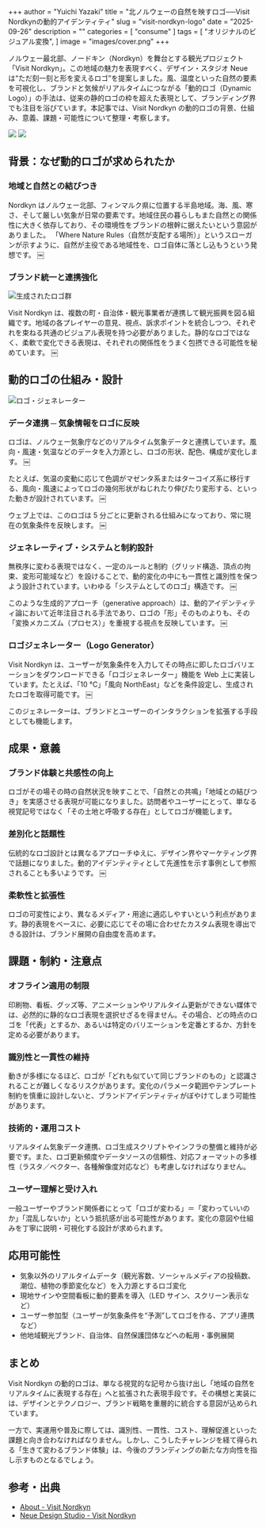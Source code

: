+++
author = "Yuichi Yazaki"
title = "北ノルウェーの自然を映すロゴ──Visit Nordkynの動的アイデンティティ"
slug = "visit-nordkyn-logo"
date = "2025-09-26"
description = ""
categories = [
    "consume"
]
tags = [
    "オリジナルのビジュアル変換",
]
image = "images/cover.png"
+++

ノルウェー最北部、ノードキン（Nordkyn）を舞台とする観光プロジェクト「Visit Nordkyn」。この地域の魅力を表現すべく、デザイン・スタジオ Neue は“ただ刻一刻と形を変えるロゴ”を提案しました。風、温度といった自然の要素を可視化し、ブランドと気候がリアルタイムにつながる「動的ロゴ（Dynamic Logo）」の手法は、従来の静的ロゴの枠を超えた表現として、ブランディング界でも注目を浴びています。本記事では、Visit Nordkyn の動的ロゴの背景、仕組み、意義、課題・可能性について整理・考察します。

<!--more-->

![](images/nordkyn_signage_glass.jpg)
![](images/nordkyn_signage_glass_framed.jpg)

## 背景：なぜ動的ロゴが求められたか

### 地域と自然との結びつき

Nordkyn はノルウェー北部、フィンマルク県に位置する半島地域。海、風、寒さ、そして厳しい気象が日常の要素です。地域住民の暮らしもまた自然との関係性に大きく依存しており、その環境性をブランドの根幹に据えたいという意図がありました。
「Where Nature Rules（自然が支配する場所）」というスローガンが示すように、自然が主役である地域性を、ロゴ自体に落とし込もうという発想です。  ￼

### ブランド統一と連携強化


![生成されたロゴ群](images/90-visit-nordkyn-logos-generated-over-90-days-to-illustrate-the-dynamic-identity.png)

Visit Nordkyn は、複数の町・自治体・観光事業者が連携して観光振興を図る組織です。地域の各プレイヤーの意見、視点、訴求ポイントを統合しつつ、それぞれを束ねる共通のビジュアル表現を持つ必要がありました。静的なロゴではなく、柔軟で変化できる表現は、それぞれの関係性をうまく包摂できる可能性を秘めています。  ￼



## 動的ロゴの仕組み・設計

![ロゴ・ジェネレーター](images/logo-generator.png)

### データ連携 ─ 気象情報をロゴに反映

ロゴは、ノルウェー気象庁などのリアルタイム気象データと連携しています。風向・風速・気温などのデータを入力源とし、ロゴの形状、配色、構成が変化します。  ￼

たとえば、気温の変動に応じて色調がマゼンタ系またはターコイズ系に移行する、風向・風速によってロゴの幾何形状がねじれたり伸びたり変形する、といった動きが設計されています。  ￼

ウェブ上では、このロゴは 5 分ごとに更新される仕組みになっており、常に現在の気象条件を反映します。  ￼

### ジェネレーティブ・システムと制約設計

無秩序に変わる表現ではなく、一定のルールと制約（グリッド構造、頂点の拘束、変形可能域など）を設けることで、動的変化の中にも一貫性と識別性を保つよう設計されています。いわゆる「システムとしてのロゴ」構造です。  ￼

このような生成的アプローチ（generative approach）は、動的アイデンティティ論において近年注目される手法であり、ロゴの「形」そのものよりも、その「変換メカニズム（プロセス）」を重視する視点を反映しています。  ￼

### ロゴジェネレーター（Logo Generator）

Visit Nordkyn は、ユーザーが気象条件を入力してその時点に即したロゴバリエーションをダウンロードできる「ロゴジェネレーター」機能を Web 上に実装しています。たとえば、「10 °C」「風向 NorthEast」などを条件設定し、生成されたロゴを取得可能です。  ￼

このジェネレーターは、ブランドとユーザーのインタラクションを拡張する手段としても機能します。



## 成果・意義



### ブランド体験と共感性の向上

ロゴがその場その時の自然状況を映すことで、「自然との共鳴」「地域との結びつき」を実感させる表現が可能になりました。訪問者やユーザーにとって、単なる視覚記号ではなく「その土地と呼吸する存在」としてロゴが機能します。

### 差別化と話題性

伝統的なロゴ設計とは異なるアプローチゆえに、デザイン界やマーケティング界で話題になりました。動的アイデンティティとして先進性を示す事例として参照されることも多いようです。  ￼

### 柔軟性と拡張性

ロゴの可変性により、異なるメディア・用途に適応しやすいという利点があります。静的表現をベースに、必要に応じてその場に合わせたカスタム表現を導出できる設計は、ブランド展開の自由度を高めます。



## 課題・制約・注意点

### オフライン適用の制限

印刷物、看板、グッズ等、アニメーションやリアルタイム更新ができない媒体では、必然的に静的なロゴ表現を選択せざるを得ません。その場合、どの時点のロゴを「代表」とするか、あるいは特定のバリエーションを定番とするか、方針を定める必要があります。

### 識別性と一貫性の維持

動きが多様になるほど、ロゴが「どれも似ていて同じブランドのもの」と認識されることが難しくなるリスクがあります。変化のパラメータ範囲やテンプレート制約を慎重に設計しないと、ブランドアイデンティティがぼやけてしまう可能性があります。

### 技術的・運用コスト

リアルタイム気象データ連携、ロゴ生成スクリプトやインフラの整備と維持が必要です。また、ロゴ更新頻度やデータソースの信頼性、対応フォーマットの多様性（ラスタ／ベクター、各種解像度対応など）も考慮しなければなりません。

### ユーザー理解と受け入れ

一般ユーザーやブランド関係者にとって「ロゴが変わる」＝「変わっていいのか」「混乱しないか」という抵抗感が出る可能性があります。変化の意図や仕組みを丁寧に説明・可視化する設計が求められます。



## 応用可能性

- 気象以外のリアルタイムデータ（観光客数、ソーシャルメディアの投稿数、潮位、植物の季節変化など）を入力源とするロゴ変化
- 現地サインや空間看板に動的要素を導入（LED サイン、スクリーン表示など）
- ユーザー参加型（ユーザーが気象条件を“予測”してロゴを作る、アプリ連携など）
- 他地域観光ブランド、自治体、自然保護団体などへの転用・事例展開



## まとめ

Visit Nordkyn の動的ロゴは、単なる視覚的な記号から抜け出し「地域の自然をリアルタイムに表現する存在」へと拡張された表現手段です。その構想と実装には、デザインとテクノロジー、ブランド戦略を重層的に統合する意図が込められています。

一方で、実運用や普及に際しては、識別性、一貫性、コスト、理解促進といった課題と向き合わなければなりません。しかし、こうしたチャレンジを経て得られる「生きて変わるブランド体験」は、今後のブランディングの新たな方向性を指し示すものとなるでしょう。


## 参考・出典

- [About - Visit Nordkyn](https://visitnordkyn.com/About)
- [Neue Design Studio - Visit Nordkyn](https://neue.no/work/visit-nordkyn/)